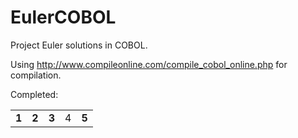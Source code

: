 EulerCOBOL
==========

Project Euler solutions in COBOL.

Using http://www.compileonline.com/compile_cobol_online.php for compilation.

Completed:

<table>
  <tr>
    <td><b>1</b></td>
    <td><b>2</b></td>
    <td><b>3</b></td>
    <td>4</td>
    <td><b>5</b></td>
  </tr>
</table>
